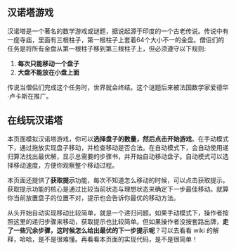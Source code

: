 
## 汉诺塔游戏

汉诺塔是一个著名的数学游戏或谜题，据说起源于印度的一个古老传说。传说中有一座寺庙，里面有三根柱子，第一根柱子上套着64个大小不一的金盘。僧侣们的任务是将所有金盘从第一根柱子移到第三根柱子上，但必须遵守以下规则:

1. **每次只能移动一个盘子**
2. **大盘不能放在小盘上面**

传说当僧侣们完成这个任务时，世界就会终结。这个谜题后来被法国数学家爱德华·卢卡斯在推广。

## 在线玩汉诺塔

本页面模拟汉诺塔游戏，你可以**选择盘子的数量，然后点击开始游戏**。在手动模式下，通过拖放实现盘子移动，并检查移动是否合法。在自动模式下，会自动使用递归算法找出最优解，显示总需要的步骤书，并开始自动移动盘子。自动模式可以选择移动速度，方便你观察整个移动过程。

本页面还提供了**获取提示**功能，每次不知道怎么移动的时候，可以点击获取提示。获取提示功能的核心是通过比较当前状态与理想状态来确定下一步最佳移动。就算你当前放置盘子的位置不对，提示也会告诉你最优的移动方法。

从头开始自动实现移动比较简单，就是一个递归问题。如果手动模式下，操作者按照这里的递归步骤来移动，获取提示也比较简单。但如果操作者没按套路出牌，**走了一些冗余步骤，这时候怎么给出最优的下一步提示呢**？可以去看看 wiki 的解释，哈哈，是不是很难懂。再看看本页面的实现代码，是不是很简单！